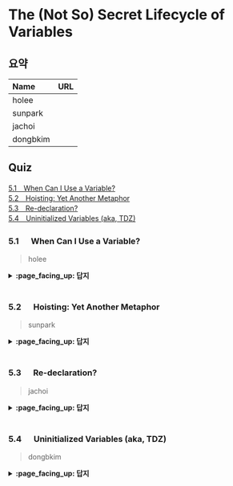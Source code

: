 # The (Not So) Secret Lifecycle of Variables

## 요약
| Name | URL |
|:---|:---|
| holee |  |
| sunpark |  |
| jachoi |  |
| dongbkim |  |

## Quiz

[5.1　When Can I Use a Variable?](#51---When-Can-I-Use-a-Variable)<br>
[5.2　Hoisting: Yet Another Metaphor](#52---Hoisting-Yet-Another-Metaphor)<br>
[5.3　Re-declaration?](#53---Re-declaration)<br>
[5.4　Uninitialized Variables (aka, TDZ)](#54---Uninitialized-Variables-aka-TDZ)<br>

### 5.1 　  When Can I Use a Variable?

> holee

<details>
<summary> <b> :page_facing_up: 답지 </b>  </summary>
<div markdown="1">



</div>
</details>
<br>

### 5.2 　  Hoisting: Yet Another Metaphor

> sunpark

<details>
<summary> <b> :page_facing_up: 답지 </b>  </summary>
<div markdown="1">



</div>
</details>
<br>

### 5.3 　  Re-declaration?

> jachoi

<details>
<summary> <b> :page_facing_up: 답지 </b>  </summary>
<div markdown="1">



</div>
</details>
<br>

### 5.4 　  Uninitialized Variables (aka, TDZ)

> dongbkim

<details>
<summary> <b> :page_facing_up: 답지 </b>  </summary>
<div markdown="1">



</div>
</details>
<br>
